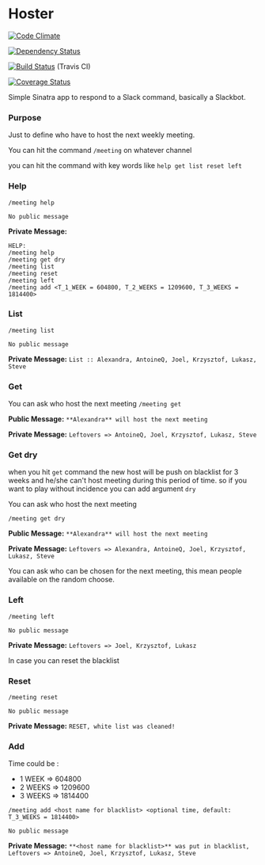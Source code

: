 # Hoster

[![Code Climate](https://codeclimate.com/github/joel/hoster.png)](https://codeclimate.com/github/joel/hoster)

[![Dependency Status](https://gemnasium.com/joel/hoster.png)](https://gemnasium.com/joel/hoster)

[![Build Status](https://travis-ci.org/joel/hoster.png?branch=master)](https://travis-ci.org/joel/hoster) (Travis CI)

[![Coverage Status](https://coveralls.io/repos/joel/hoster/badge.svg?branch=master)](https://coveralls.io/r/joel/hoster?branch=master)

Simple Sinatra app to respond to a Slack command, basically a Slackbot.

### Purpose

Just to define who have to host the next weekly meeting.

You can hit the command `/meeting` on whatever channel

you can hit the command with key words like `help get list reset left`

### Help

`/meeting help`

`No public message`

**Private Message:**

```
HELP:
/meeting help
/meeting get dry
/meeting list
/meeting reset
/meeting left
/meeting add <T_1_WEEK = 604800, T_2_WEEKS = 1209600, T_3_WEEKS = 1814400>
```

### List

`/meeting list`

`No public message`

**Private Message:** `List :: Alexandra, AntoineQ, Joel, Krzysztof, Lukasz, Steve`

### Get

You can ask who host the next meeting
`/meeting get`

**Public Message:** `**Alexandra** will host the next meeting`

**Private Message:** `Leftovers => AntoineQ, Joel, Krzysztof, Lukasz, Steve`

### Get dry

when you hit `get` command the new host will be push on blacklist for 3 weeks and he/she can't host meeting during this period of time. so if you want to play without incidence you can add argument `dry`

You can ask who host the next meeting

`/meeting get dry`

**Public Message:** `**Alexandra** will host the next meeting`

**Private Message:** `Leftovers => Alexandra, AntoineQ, Joel, Krzysztof, Lukasz, Steve`

You can ask who can be chosen for the next meeting, this mean people available on the random choose.

### Left

`/meeting left`

`No public message`

**Private Message:** `Leftovers => Joel, Krzysztof, Lukasz`

In case you can reset the blacklist

### Reset

`/meeting reset`

`No public message`

**Private Message:** `RESET, white list was cleaned!`

### Add

Time could be :
* 1 WEEK  => 604800
* 2 WEEKS => 1209600
* 3 WEEKS => 1814400

`/meeting add <host name for blacklist> <optional time, default: T_3_WEEKS = 1814400>`

`No public message`

**Private Message:** `**<host name for blacklist>** was put in blacklist, Leftovers => AntoineQ, Joel, Krzysztof, Lukasz, Steve`
